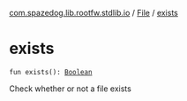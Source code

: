 [com.spazedog.lib.rootfw.stdlib.io](../index.md) / [File](index.md) / [exists](.)

# exists

`fun exists(): `[`Boolean`](https://kotlinlang.org/api/latest/jvm/stdlib/kotlin/-boolean/index.html)

Check whether or not a file exists

